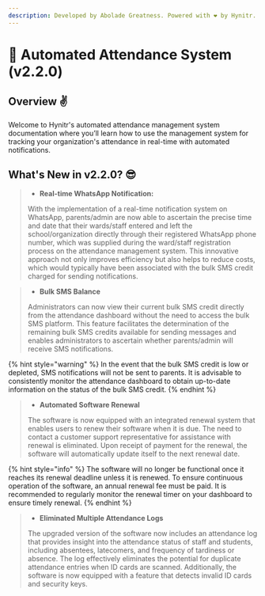 ```yaml
---
description: Developed by Abolade Greatness. Powered with ❤️ by Hynitr.
---
```


# 🏥 Automated Attendance System (v2.2.0)

## Overview ✌️

Welcome to Hynitr's automated attendance management system documentation where you’ll learn how to use the management system for tracking your organization's attendance in real-time with automated notifications.



## What's New in v2.2.0? 😎

> * **Real-time WhatsApp Notification:**&#x20;
>
> With the implementation of a real-time notification system on WhatsApp, parents/admin are now able to ascertain the precise time and date that their wards/staff entered and left the school/organization directly through their registered WhatsApp phone number, which was supplied during the ward/staff registration process on the attendance management system. This innovative approach not only improves efficiency but also helps to reduce costs, which would typically have been associated with the bulk SMS credit charged for sending notifications.



> * **Bulk SMS Balance**
>
> Administrators can now view their current bulk SMS credit directly from the attendance dashboard without the need to access the bulk SMS platform. This feature facilitates the determination of the remaining bulk SMS credits available for sending messages and enables administrators to ascertain whether parents/admin will receive SMS notifications.

{% hint style="warning" %}
In the event that the bulk SMS credit is low or depleted, SMS notifications will not be sent to parents. It is advisable to consistently monitor the attendance dashboard to obtain up-to-date information on the status of the bulk SMS credit.
{% endhint %}

> * **Automated Software Renewal**
>
> The software is now equipped with an integrated renewal system that enables users to renew their software when it is due. The need to contact a customer support representative for assistance with renewal is eliminated. Upon receipt of payment for the renewal, the software will automatically update itself to the next renewal date.

{% hint style="info" %}
The software will no longer be functional once it reaches its renewal deadline unless it is renewed. To ensure continuous operation of the software, an annual renewal fee must be paid. It is recommended to regularly monitor the renewal timer on your dashboard to ensure timely renewal.
{% endhint %}

>
>
> * **Eliminated Multiple Attendance Logs**
>
> The upgraded version of the software now includes an attendance log that provides insight into the attendance status of staff and students, including absentees, latecomers, and frequency of tardiness or absence. The log effectively eliminates the potential for duplicate attendance entries when ID cards are scanned. Additionally, the software is now equipped with a feature that detects invalid ID cards and security keys.
